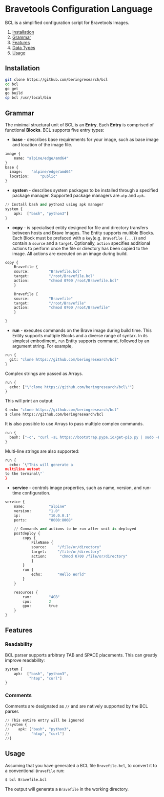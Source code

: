 # Bravetools Configuration Language

BCL is a simplified configuration script for Bravetools Images.

<!-- TOC -->
1. [Installation](#installation)
2. [Grammar](#grammar)
3. [Features](#features)
4. [Data Types](#datatypes)
5. [Usage](#usage)
<!-- /TOC -->

<a id="markdown-installation" name="installation"></a>
## Installation

```bash
git clone https://github.com/beringresearch/bcl
cd bcl
go get
go build
cp bcl /usr/local/bin
```
<a id="markdown-grammar" name="grammar"></a>
## Grammar

The minimal structural unit of BCL is an **Entry**. Each **Entry** is comprised of functional __Blocks__.
BCL supports five entry types:

* **base** - describes base requirements for your image, such as base image and location of the image file.
```python
image {
	name: "alpine/edge/amd64"
}
base {
  image: 	"alpine/edge/amd64"
  location:     "public"
}
```

* **system** - describes system packages to be installed through a specified package manager.
Supported package managers are `atp` and `apk.
`
```python
// Install bash and python3 using apk manager
system {
    apk:  ["bash", "python3"]
}
```

* **copy** - is specialised entity designed for file and directory transfers between hosts and Brave Images.
The Entity supports multible Blocks. Each Block must be prefaced with a `key`(e.g. `Bravefile {...}`) and
contain a `source` and a `target`. Optionally, `action` specifies additional actions to perform once the file
or directory has been copied to the image. All actions are executed on an image during build. 

```python
copy {
	Bravefile {
	source:			"Bravefile.bcl"
	target: 		"/root/Bravefile.bcl"
	action: 	 	"chmod 0700 /root/Bravefile.bcl"
	}

	Bravefile {
	source:			"Bravefile"
	target: 		"/root/Bravefile"
	action: 	 	"chmod 0700 /root/Bravefile"
	}

}
```
* **run** - executes commands on the Brave image during build time. This Entity supports multiple Blocks and a diverse range of syntax.
In its simplest embodiment, `run` Entity supports command, followed by an argument string. For example,

```python
run {
  git: "clone https://github.com/beringresearch/bcl"
}
```
Complex strings are passed as Arrays.
```python
run {
  echo: ["\"clone https://github.com/beringresearch/bcl\""]
}
```

This will print an output:
```bash
$ echo "clone https://github.com/beringresearch/bcl"
$ clone https://github.com/beringresearch/bcl
```
It is also possible to use Arrays to pass multiple complex commands.

```python
run {
  bash: ["-c", "curl -sL https://bootstrap.pypa.io/get-pip.py | sudo -E python3.6"]
}
```

Multi-line strings are also supported:

```python
run {
  echo: `\"This will generate a
multiline outout
to the terminal\"` 
}
```


* **service** - controls image properties, such as name, version, and run-time configuration.

```python
service {
	name:			"alpine"
	version:		"1.0"
	ip: 			"10.0.0.1"
	ports: 			"8008:8008"

	// Commands and actions to be run after unit is deployed
	postdeploy {
		copy {
			FileName {
			source:		"/file/or/directory"
			target: 	"/file/or/directory"
			action: 	 "chmod 0700 /file/or/directory"
			}
		}
		run {
			echo: 		"Hello World"
		}	
	}

	resources {
		ram: 		"4GB"
		cpu: 		2
		gpu:		true
	}
}
```

<a id="markdown-features" name="features"></a>
## Features

### Readability
BCL parser supports arbitrary TAB and SPACE placements. This can greatly improve readability:

```python
system {
    apk:  ["bash", "python3",
           "htop", "curl"]
}
```

### Comments
Comments are designated as `//` and are natively supported by the BCL parser.

```python
// This entire entry will be ignored
//system {
//    apk: ["bash", "python3",
//          "htop", "curl"]
//}
```

<a id="markdown-usage" name="usage"></a>
## Usage 

Assuming that you have generated a BCL file `Bravefile.bcl`, to convert it to a conventional `Bravefile` run:

``` bash
$ bcl Bravefile.bcl
```

The output will generate a `Bravefile` in the working directory.

